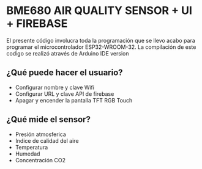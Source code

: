 # BME680 AIR QUALITY SENSOR + UI + FIREBASE
El presente código involucra toda la programación que se llevo acabo para programar el microcontrolador ESP32-WROOM-32.
La compilación de este codigo se realizó através de Arduino IDE version 
## ¿Qué puede hacer el usuario?

- Configurar nombre y clave Wifi
- Configurar URL y clave API de firebase
- Apagar y encender la pantalla TFT RGB Touch

## ¿Qué mide el sensor?
- Presión atmosferica
- Indice de calidad del aire
- Temperatura
- Humedad
- Concentración CO2
